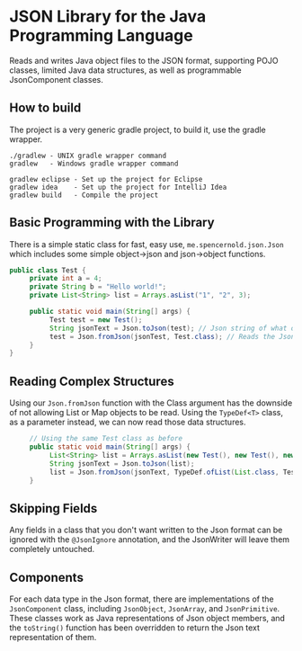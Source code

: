 # JSON Library for the Java Programming Language
Reads and writes Java object files to the JSON format, supporting POJO classes, limited Java data structures, as well as programmable JsonComponent classes.

## How to build
The project is a very generic gradle project, to build it, use the gradle wrapper.
```
./gradlew - UNIX gradle wrapper command
gradlew   - Windows gradle wrapper command

gradlew eclipse - Set up the project for Eclipse
gradlew idea    - Set up the project for IntelliJ Idea
gradlew build   - Compile the project
```

## Basic Programming with the Library
There is a simple static class for fast, easy use, `me.spencernold.json.Json` which includes some simple object->json and json->object functions.
```java
public class Test {
     private int a = 4;
     private String b = "Hello world!";
     private List<String> list = Arrays.asList("1", "2", 3);

     public static void main(String[] args) {
          Test test = new Test();
          String jsonText = Json.toJson(test); // Json string of what our Test object is
          test = Json.fromJson(jsonTest, Test.class); // Reads the Json string into the Test Object
     }
}
```
## Reading Complex Structures
Using our `Json.fromJson` function with the Class argument has the downside of not allowing List or Map objects to be read. Using the `TypeDef<T>` class, as a parameter instead, we can now read those data structures.
```java
     // Using the same Test class as before
     public static void main(String[] args) {
          List<String> list = Arrays.asList(new Test(), new Test(), new Test());
          String jsonText = Json.toJson(list);
          list = Json.fromJson(jsonText, TypeDef.ofList(List.class, Test.class));
     }
```

## Skipping Fields
Any fields in a class that you don't want written to the Json format can be ignored with the `@JsonIgnore` annotation, and the JsonWriter will leave them completely untouched.
## Components
For each data type in the Json format, there are implementations of the `JsonComponent` class, including `JsonObject`, `JsonArray`, and `JsonPrimitive`. These classes work as Java representations of Json object members, and the `toString()` function has been overridden to return the Json text representation of them.
